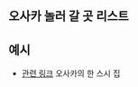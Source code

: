 ## 오사카 놀러 갈 곳 리스트

## 예시

- [관련 링크](https://map.naver.com/v5/entry/place/1555746683?lng=129.0608207602605&lat=35.15733112400857&placePath=%2Fhome&entry=plt) 오사카의 한 스시 집
